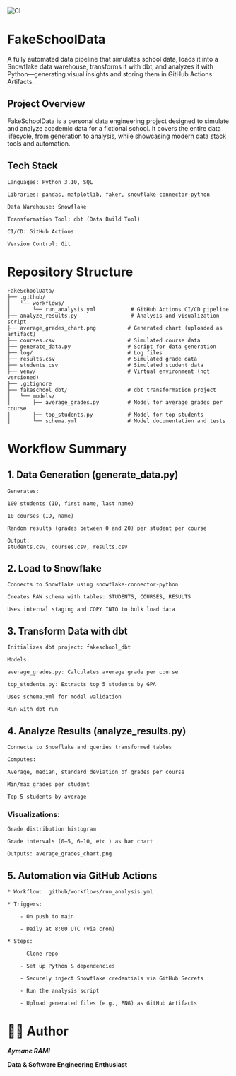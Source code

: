 ![CI](https://github.com/Aymane170/FakeSchoolData/actions/workflows/run_analysis.yml/badge.svg)



# **FakeSchoolData**
A fully automated data pipeline that simulates school data, loads it into a Snowflake data warehouse, transforms it with dbt, and analyzes it with Python—generating visual insights and storing them in GitHub Actions Artifacts.

## Project Overview
FakeSchoolData is a personal data engineering project designed to simulate and analyze academic data for a fictional school. It covers the entire data lifecycle, from generation to analysis, while showcasing modern data stack tools and automation.

## Tech Stack
    Languages: Python 3.10, SQL

    Libraries: pandas, matplotlib, faker, snowflake-connector-python

    Data Warehouse: Snowflake

    Transformation Tool: dbt (Data Build Tool)

    CI/CD: GitHub Actions

    Version Control: Git

# Repository Structure

    FakeSchoolData/
    ├── .github/
    │   └── workflows/
    │       └── run_analysis.yml           # GitHub Actions CI/CD pipeline
    ├── analyze_results.py                 # Analysis and visualization script
    ├── average_grades_chart.png          # Generated chart (uploaded as artifact)
    ├── courses.csv                       # Simulated course data
    ├── generate_data.py                  # Script for data generation
    ├── log/                              # Log files
    ├── results.csv                       # Simulated grade data
    ├── students.csv                      # Simulated student data
    ├── venv/                             # Virtual environment (not versioned)
    ├── .gitignore
    ├── fakeschool_dbt/                   # dbt transformation project
    │   └── models/
    │       ├── average_grades.py         # Model for average grades per course
    │       ├── top_students.py           # Model for top students
    │       └── schema.yml                # Model documentation and tests
# Workflow Summary
## 1. Data Generation (generate_data.py)
    Generates:

    100 students (ID, first name, last name)

    10 courses (ID, name)

    Random results (grades between 0 and 20) per student per course

    Output:
    students.csv, courses.csv, results.csv

## 2. Load to Snowflake
    Connects to Snowflake using snowflake-connector-python

    Creates RAW schema with tables: STUDENTS, COURSES, RESULTS

    Uses internal staging and COPY INTO to bulk load data

## 3. Transform Data with dbt
    Initializes dbt project: fakeschool_dbt

    Models:

    average_grades.py: Calculates average grade per course

    top_students.py: Extracts top 5 students by GPA

    Uses schema.yml for model validation

    Run with dbt run

## 4. Analyze Results (analyze_results.py)
    Connects to Snowflake and queries transformed tables

    Computes:

    Average, median, standard deviation of grades per course

    Min/max grades per student

    Top 5 students by average

### Visualizations:

    Grade distribution histogram

    Grade intervals (0–5, 6–10, etc.) as bar chart

    Outputs: average_grades_chart.png

## 5.  Automation via GitHub Actions
    * Workflow: .github/workflows/run_analysis.yml

    * Triggers:

        - On push to main

        - Daily at 8:00 UTC (via cron)

    * Steps:

        - Clone repo

        - Set up Python & dependencies

        - Securely inject Snowflake credentials via GitHub Secrets

        - Run the analysis script

        - Upload generated files (e.g., PNG) as GitHub Artifacts


# 👨‍💻 Author
***Aymane RAMI***

**Data & Software Engineering Enthusiast**
